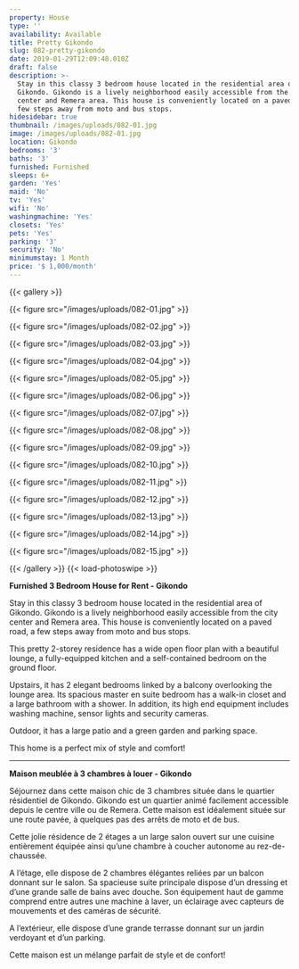 ```yaml
---
property: House
type: ''
availability: Available
title: Pretty Gikondo
slug: 082-pretty-gikondo
date: 2019-01-29T12:09:48.010Z
draft: false
description: >-
  Stay in this classy 3 bedroom house located in the residential area of
  Gikondo. Gikondo is a lively neighborhood easily accessible from the city
  center and Remera area. This house is conveniently located on a paved road, a
  few steps away from moto and bus stops.
hidesidebar: true
thumbnail: /images/uploads/082-01.jpg
image: /images/uploads/082-01.jpg
location: Gikondo
bedrooms: '3'
baths: '3'
furnished: Furnished
sleeps: 6+
garden: 'Yes'
maid: 'No'
tv: 'Yes'
wifi: 'No'
washingmachine: 'Yes'
closets: 'Yes'
pets: 'Yes'
parking: '3'
security: 'No'
minimumstay: 1 Month
price: '$ 1,000/month'
---
```

{{< gallery >}} 

{{< figure src="/images/uploads/082-01.jpg" >}} 

{{< figure src="/images/uploads/082-02.jpg" >}}

 {{< figure src="/images/uploads/082-03.jpg" >}} 

{{< figure src="/images/uploads/082-04.jpg" >}}

{{< figure src="/images/uploads/082-05.jpg" >}}

 {{< figure src="/images/uploads/082-06.jpg" >}}

 {{< figure src="/images/uploads/082-07.jpg" >}}

 {{< figure src="/images/uploads/082-08.jpg" >}}

{{< figure src="/images/uploads/082-09.jpg" >}} 

{{< figure src="/images/uploads/082-10.jpg" >}}

 {{< figure src="/images/uploads/082-11.jpg" >}} 

{{< figure src="/images/uploads/082-12.jpg" >}}

{{< figure src="/images/uploads/082-13.jpg" >}}

{{< figure src="/images/uploads/082-14.jpg" >}}

{{< figure src="/images/uploads/082-15.jpg" >}}

 {{< /gallery >}} {{< load-photoswipe >}}

**Furnished 3 Bedroom House for Rent - Gikondo**

Stay in this classy 3 bedroom house located in the residential area of Gikondo. Gikondo is a lively neighborhood easily accessible from the city center and Remera area. This house is conveniently located on a paved road, a few steps away from moto and bus stops.

This pretty 2-storey residence has a wide open floor plan with a beautiful lounge, a fully-equipped kitchen and a self-contained bedroom on the ground floor. 

Upstairs, it has 2 elegant bedrooms linked by a balcony overlooking the lounge area. Its spacious master en suite bedroom has a walk-in closet and a large bathroom with a shower. In addition, its high end equipment includes washing machine, sensor lights and security cameras. 

Outdoor, it has a large patio and a green garden and parking space.

This home is a perfect mix of style and comfort!    

- - -

**Maison meublée à 3 chambres à louer - Gikondo**

Séjournez dans cette maison chic de 3 chambres située dans le quartier résidentiel de Gikondo. Gikondo est un quartier animé facilement accessible depuis le centre ville ou de Remera. Cette maison est idéalement située sur une route pavée, à quelques pas des arrêts de moto et de bus.

Cette jolie résidence de 2 étages a un large salon ouvert sur une cuisine entièrement équipée ainsi qu’une chambre à coucher autonome au rez-de-chaussée.

A l’étage, elle dispose de 2 chambres élégantes reliées par un balcon donnant sur le salon. Sa spacieuse suite principale dispose d’un dressing et d’une grande salle de bains avec douche. Son équipement haut de gamme comprend entre autres une machine à laver, un éclairage avec capteurs de mouvements et des caméras de sécurité.

A l’extérieur, elle dispose d’une grande terrasse donnant sur un jardin verdoyant et d’un parking.

Cette maison est un mélange parfait de style et de confort!

